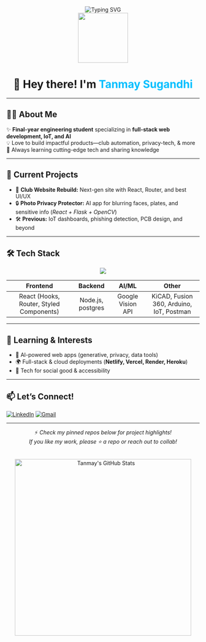 <div align="center">

<img src="https://readme-typing-svg.demolab.com/?lines=Hi,+I'm+Tanmay+Sugandhi;Fullstack+Developer+%7C+AI+Maker;Always+Learning+Something+New!;Let's+Build+Something+Cool!" alt="Typing SVG" />

<br>
<img src="https://media.giphy.com/media/hvRJCLFzcasrR4ia7z/giphy.gif" width="130"/>

# 👋 Hey there! I'm <span style="color:#00BFFF;">Tanmay Sugandhi</span>
</div>

---

## 🧑‍💻 About Me

✨ **Final-year engineering student** specializing in **full-stack web development, IoT, and AI**  
💡 Love to build impactful products—club automation, privacy-tech, & more  
🌱 Always learning cutting-edge tech and sharing knowledge

---

## 🚀 Current Projects

- 🚧 **Club Website Rebuild:** Next-gen site with React, Router, and best UI/UX
- 🔒 **Photo Privacy Protector:** AI app for blurring faces, plates, and sensitive info (*React + Flask + OpenCV*)
- 🛠️ **Previous:** IoT dashboards, phishing detection, PCB design, and beyond

---

## 🛠️ Tech Stack

<!-- Skill badges by https://skillicons.dev -->
<p align="center">
  <img src="https://skillicons.dev/icons?i=react,nodejs,js,git,arduino,postgres,postman" />
</p>

|     Frontend      |     Backend      |     AI/ML      |      Other      |
| :---------------: | :-------------: | :------------: | :-------------: |
| React (Hooks, Router, Styled Components) | Node.js, postgres | Google Vision API | KiCAD, Fusion 360, Arduino, IoT, Postman |

---

## 🌱 Learning & Interests

- 🤖 AI-powered web apps (generative, privacy, data tools)
- 🌍 Full-stack & cloud deployments (**Netlify, Vercel, Render, Heroku**)
- 🦾 Tech for social good & accessibility

---

## 📫 Let’s Connect!

[![LinkedIn](https://img.shields.io/badge/LinkedIn-Connect-blue?logo=linkedin)](https://www.linkedin.com/in/tanmay-sugandhi/)
[![Gmail](https://img.shields.io/badge/Email-Contact-red?logo=gmail)](mailto:tanmayedu2l@gmail.com)
  
---

<div align="center">

⚡️ <i>Check my pinned repos below for project highlights!<br>If you like my work, please ⭐ a repo or reach out to collab!</i>

<br>

<img src="https://github-readme-stats.vercel.app/api?username=TanmaySugandhi&show_icons=true&theme=tokyonight" width="460" alt="Tanmay's GitHub Stats" />

</div>
